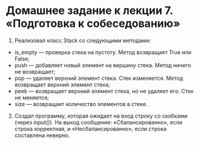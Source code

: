 # Домашнее задание к лекции 7. «Подготовка к собеседованию»

1. Реализовал класс Stack со следующими методами:
- is_empty — проверка стека на пустоту. Метод возвращает True или False;
- push — добавляет новый элемент на вершину стека. Метод ничего не возвращает;
- pop — удаляет верхний элемент стека. Стек изменяется. Метод возвращает верхний элемент стека; 
- peek — возвращает верхний элемент стека, но не удаляет его. Стек не меняется; 
- size — возвращает количество элементов в стеке.

2. Создал программу, которая ожидает на вход строку со скобками (через *input()*). На выход сообщение: «Сбалансированно», если строка корректная, и «Несбалансированно», если строка составлена неверно.